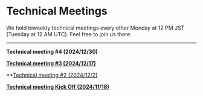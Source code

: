 # Technical Meetings

We hold biweekly technical meetings every other Monday at 12 PM JST (Tuesday at 12 AM UTC). Feel free to join us there.

---------

**Technical meeting #4 (2024/12/30)**


**[Technical meeting #3 (2024/12/17)](https://github.com/user-attachments/files/18265162/SSOS_Technical_Meeting_.3_20241216.pdf)**

**[Technical meeting #2 (2024/12/2)](https://github.com/user-attachments/files/18270096/SSOS_Technical_Meeting_.2_20241202.pdf)

**[Technical meeting Kick Off (2024/11/18)](https://github.com/user-attachments/files/18265125/SSOS_Technical_Meeting_.1Kickoff_20241118.pdf)**
